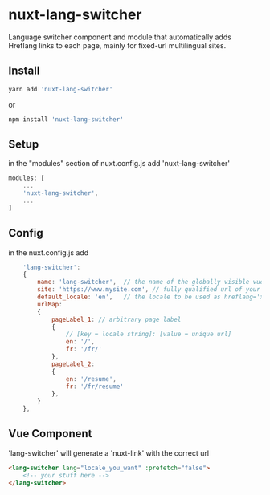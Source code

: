 # nuxt-lang-switcher
Language switcher component and module that automatically adds Hreflang links to each page, mainly for fixed-url multilingual sites.


## Install

```bash
yarn add 'nuxt-lang-switcher'
```
or

```bash
npm install 'nuxt-lang-switcher'
```

## Setup

in the "modules" section of nuxt.config.js add 'nuxt-lang-switcher'

```js
modules: [
	...
	'nuxt-lang-switcher',
	...
]

```

## Config

in the nuxt.config.js add 

```js
	'lang-switcher':
	{
		name: 'lang-switcher',	// the name of the globally visible vue component
		site: 'https://www.mysite.com',	// fully qualified url of your site, used only in production builds
		default_locale: 'en',	// the locale to be used as hreflang='x-default'
		urlMap:
		{
			pageLabel_1: // arbitrary page label
			{
				// [key = locale string]: [value = unique url]
				en: '/',
				fr: '/fr/'
			},
			pageLabel_2: 
			{
				en: '/resume',
				fr: '/fr/resume'
			},
		}
	},
```

## Vue Component

'lang-switcher' will generate a 'nuxt-link' with the correct url

```html
<lang-switcher lang="locale_you_want" :prefetch="false">
	<!-- your stuff here -->
</lang-switcher>
```